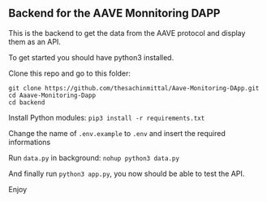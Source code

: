 ## Backend for the AAVE Monnitoring DAPP

This is the backend to get the data from the AAVE protocol and display them as an API.

To get started you should have python3 installed.

Clone this repo and go to this folder: 

```
git clone https://github.com/thesachinmittal/Aave-Monitoring-DApp.git
cd Aaave-Monitoring-Dapp
cd backend 
```

Install Python modules:
`pip3 install -r requirements.txt`

Change the name of `.env.example` to `.env` and insert the required informations

Run `data.py` in background: `nohup python3 data.py`

And finally run `python3 app.py`, you now should be able to test the API.

Enjoy 
